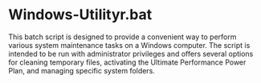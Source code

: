 # Windows-Utilityr.bat
This batch script is designed to provide a convenient way to perform various system maintenance tasks on a Windows computer. The script is intended to be run with administrator privileges and offers several options for cleaning temporary files, activating the Ultimate Performance Power Plan, and managing specific system folders.
